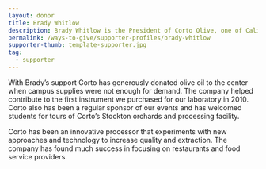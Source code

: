 ```yaml
---
layout: donor
title: Brady Whitlow
description: Brady Whitlow is the President of Corto Olive, one of California’s largest producers of extra virgin olive oil.
permalink: /ways-to-give/supporter-profiles/brady-whitlow
supporter-thumb: template-supporter.jpg
tag:
  - supporter
---
```

With Brady’s support Corto has generously donated olive oil to the center when campus supplies were not enough for demand. The company helped contribute to the first instrument we purchased for our laboratory in 2010. Corto also has been a regular sponsor of our events and has welcomed students for tours of Corto’s Stockton orchards and processing facility.

Corto has been an innovative processor that experiments with new approaches and technology to increase quality and extraction. The company has found much success in focusing on restaurants and food service providers.
